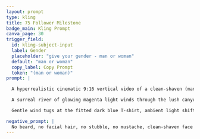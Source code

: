 ```yaml
---
layout: prompt
type: kling
title: 75 Follower Milestone
badge_main: Kling Prompt
canva_page: 30
trigger_field:
  id: kling-subject-input
  label: Gender
  placeholder: "give your gender - man or woman"
  default: "man or woman"
  copy_label: Copy Prompt
  token: "(man or woman)"
prompt: |

  A hyperrealistic cinematic 9:16 vertical video of a clean-shaven (man or woman) standing at the edge of a misty tropical cliff at twilight, hands gently cupped as a neon-magenta “75” floats above their palms like a living hologram. The number shimmers with light particles, casting a soft radiant glow across their face.

  A surreal river of glowing magenta light winds through the lush canyon below while the camera slowly circles, revealing full torso and a grateful, peaceful expression. Cool indigo sky, teal jungle edges, and magenta accents frame the moment with James Cameron–style atmosphere.

  Gentle wind tugs at the fitted dark blue T-shirt, ambient light shifts subtly, and shallow depth of field with natural lens flares keeps the look grounded as if captured on an iPhone Pro Max 16. Natural and realistic motion throughout as the milestone pulses overhead.

negative_prompt: |
  No beard, no facial hair, no stubble, no mustache, clean-shaven face only, blurry face, neon glasses, glowing overlays, glitch effects, cartoon lighting, pixelation, distortion, unrealistic glow, low resolution, filters, anime style, excessive sharpness, artificial reflections, plastic skin, unnatural motion blur, exaggerated unnatural smiles, cartoon, animation, CGI, plastic textures, over-smooth skin, low resolution, exaggerated features, unrealistic lighting, surreal proportions, unnatural reflections
---
```

